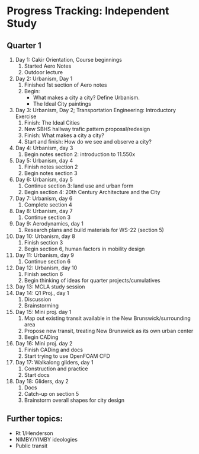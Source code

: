 # Progress Tracking: Independent Study

## Quarter 1

1. Day 1: Cakir Orientation, Course beginnings
    1. Started Aero Notes
    2. Outdoor lecture
2. Day 2: Urbanism, Day 1
    1. Finished 1st section of Aero notes
    2. Begin:
        - What makes a city a city? Define Urbanism. 
        - The Ideal City paintings
3. Day 3: Urbanism, Day 2; Transportation Engineering: Introductory Exercise
    1. Finish: The Ideal Cities
    2. New SBHS hallway trafic pattern proposal/redesign
    3. Finish: What makes a city a city?
    4. Start and finish: How do we see and observe a city?
4. Day 4: Urbanism, day 3
    1. Begin notes section 2: introduction to 11.550x
5. Day 5: Urbanism, day 4
    1. Finish notes section 2
    2. Begin notes section 3
6. Day 6: Urbanism, day 5
    1. Continue section 3: land use and urban form
    2. Begin section 4: 20th Century Architecture and the City
7. Day 7: Urbanism, day 6
    1. Complete section 4
8. Day 8: Urbanism, day 7
    1. Continue section 3
9. Day 9: Aerodynamics, day 1
    1. Research plans and build materials for WS-22 (section 5)
10. Day 10: Urbanism, day 8
    1. Finish section 3
    2. Begin section 6, human factors in mobility design
11. Day 11: Urbanism, day 9
    1. Continue section 6
12. Day 12: Urbanism, day 10
    1. Finish section 6
    2. Begin thinking of ideas for quarter projects/cumulatives
13. Day 13: MCLA study session
14. Day 14: Q1 Proj., day 1
    1. Discussion
    2. Brainstorming
15. Day 15: Mini proj. day 1
    1. Map out existing transit available in the New Brunswick/surrounding area
    2. Propose new transit, treating New Brunswick as its own urban center
    3. Begin CADing
16. Day 16: Mini proj. day 2
    1. Finish CADing and docs
    2. Start trying to use OpenFOAM CFD
17. Day 17: Walkalong gliders, day 1
    1. Construction and practice
    2. Start docs
18. Day 18: Gliders, day 2
    1. Docs
    2. Catch-up on section 5
    3. Brainstorm overall shapes for city design

## Further topics:
* Rt 1/Henderson
* NIMBY/YIMBY ideologies
* Public transit